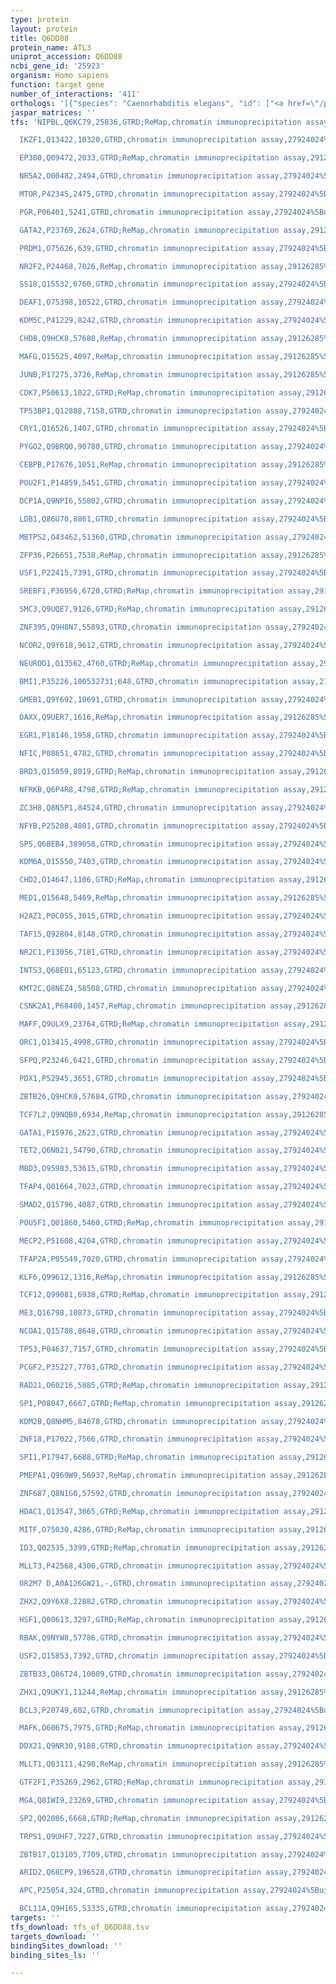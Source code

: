 ```yaml
---
type: protein
layout: protein
title: Q6DD88
protein_name: ATL3
uniprot_accession: Q6DD88
ncbi_gene_id: '25923'
organism: Homo sapiens
function: target gene
number_of_interactions: '411'
orthologs: '[{"species": "Caenorhabditis elegans", "id": ["<a href=\"/protein/q9bmu4\">Q9BMU4</a>"]}, {"species": "Mus musculus", "id": ["<a href=\"/protein/q91yh5\">Q91YH5</a>"]}, {"species": "Rattus norvegicus", "id": ["<a href=\"/protein/a0a0g2jss9\">A0A0G2JSS9</a>"]}, {"species": "Drosophila melanogaster", "id": ["<a href=\"/protein/q9vc57\">Q9VC57</a>"]}, {"species": "Danio rerio", "id": ["<a href=\"/protein/a2cem4\">A2CEM4</a>"]}]'
jaspar_matrices: ''
tfs: 'NIPBL,Q6KC79,25836,GTRD;ReMap,chromatin immunoprecipitation assay,29126285%5Buid%5D+OR+27924024%5Buid%5D,No

  IKZF1,Q13422,10320,GTRD,chromatin immunoprecipitation assay,27924024%5Buid%5D,No

  EP300,Q09472,2033,GTRD;ReMap,chromatin immunoprecipitation assay,29126285%5Buid%5D+OR+27924024%5Buid%5D,No

  NR5A2,O00482,2494,GTRD,chromatin immunoprecipitation assay,27924024%5Buid%5D,No

  MTOR,P42345,2475,GTRD,chromatin immunoprecipitation assay,27924024%5Buid%5D,No

  PGR,P06401,5241,GTRD,chromatin immunoprecipitation assay,27924024%5Buid%5D,No

  GATA2,P23769,2624,GTRD;ReMap,chromatin immunoprecipitation assay,29126285%5Buid%5D+OR+27924024%5Buid%5D,No

  PRDM1,O75626,639,GTRD,chromatin immunoprecipitation assay,27924024%5Buid%5D,No

  NR2F2,P24468,7026,ReMap,chromatin immunoprecipitation assay,29126285%5Buid%5D,No

  SS18,Q15532,6760,GTRD,chromatin immunoprecipitation assay,27924024%5Buid%5D,No

  DEAF1,O75398,10522,GTRD,chromatin immunoprecipitation assay,27924024%5Buid%5D,No

  KDM5C,P41229,8242,GTRD,chromatin immunoprecipitation assay,27924024%5Buid%5D,No

  CHD8,Q9HCK8,57680,ReMap,chromatin immunoprecipitation assay,29126285%5Buid%5D,No

  MAFG,O15525,4097,ReMap,chromatin immunoprecipitation assay,29126285%5Buid%5D,No

  JUNB,P17275,3726,ReMap,chromatin immunoprecipitation assay,29126285%5Buid%5D,No

  CDK7,P50613,1022,GTRD;ReMap,chromatin immunoprecipitation assay,29126285%5Buid%5D+OR+27924024%5Buid%5D,No

  TP53BP1,Q12888,7158,GTRD,chromatin immunoprecipitation assay,27924024%5Buid%5D,No

  CRY1,Q16526,1407,GTRD,chromatin immunoprecipitation assay,27924024%5Buid%5D,No

  PYGO2,Q9BRQ0,90780,GTRD,chromatin immunoprecipitation assay,27924024%5Buid%5D,No

  CEBPB,P17676,1051,ReMap,chromatin immunoprecipitation assay,29126285%5Buid%5D,No

  POU2F1,P14859,5451,GTRD,chromatin immunoprecipitation assay,27924024%5Buid%5D,No

  DCP1A,Q9NPI6,55802,GTRD,chromatin immunoprecipitation assay,27924024%5Buid%5D,No

  LDB1,Q86U70,8861,GTRD,chromatin immunoprecipitation assay,27924024%5Buid%5D,No

  MBTPS2,O43462,51360,GTRD,chromatin immunoprecipitation assay,27924024%5Buid%5D,No

  ZFP36,P26651,7538,ReMap,chromatin immunoprecipitation assay,29126285%5Buid%5D,No

  USF1,P22415,7391,GTRD,chromatin immunoprecipitation assay,27924024%5Buid%5D,No

  SREBF1,P36956,6720,GTRD;ReMap,chromatin immunoprecipitation assay,29126285%5Buid%5D+OR+27924024%5Buid%5D,No

  SMC3,Q9UQE7,9126,GTRD;ReMap,chromatin immunoprecipitation assay,29126285%5Buid%5D+OR+27924024%5Buid%5D,No

  ZNF395,Q9H8N7,55893,GTRD,chromatin immunoprecipitation assay,27924024%5Buid%5D,No

  NCOR2,Q9Y618,9612,GTRD,chromatin immunoprecipitation assay,27924024%5Buid%5D,No

  NEUROD1,Q13562,4760,GTRD;ReMap,chromatin immunoprecipitation assay,29126285%5Buid%5D+OR+27924024%5Buid%5D,No

  BMI1,P35226,100532731;648,GTRD,chromatin immunoprecipitation assay,27924024%5Buid%5D,No

  GMEB1,Q9Y692,10691,GTRD,chromatin immunoprecipitation assay,27924024%5Buid%5D,No

  DAXX,Q9UER7,1616,ReMap,chromatin immunoprecipitation assay,29126285%5Buid%5D,No

  EGR1,P18146,1958,GTRD,chromatin immunoprecipitation assay,27924024%5Buid%5D,No

  NFIC,P08651,4782,GTRD,chromatin immunoprecipitation assay,27924024%5Buid%5D,No

  BRD3,Q15059,8019,GTRD;ReMap,chromatin immunoprecipitation assay,29126285%5Buid%5D+OR+27924024%5Buid%5D,No

  NFRKB,Q6P4R8,4798,GTRD;ReMap,chromatin immunoprecipitation assay,29126285%5Buid%5D+OR+27924024%5Buid%5D,No

  ZC3H8,Q8N5P1,84524,GTRD,chromatin immunoprecipitation assay,27924024%5Buid%5D,No

  NFYB,P25208,4801,GTRD,chromatin immunoprecipitation assay,27924024%5Buid%5D,No

  SP5,Q6BEB4,389058,GTRD,chromatin immunoprecipitation assay,27924024%5Buid%5D,No

  KDM6A,O15550,7403,GTRD,chromatin immunoprecipitation assay,27924024%5Buid%5D,No

  CHD2,O14647,1106,GTRD;ReMap,chromatin immunoprecipitation assay,29126285%5Buid%5D+OR+27924024%5Buid%5D,No

  MED1,Q15648,5469,ReMap,chromatin immunoprecipitation assay,29126285%5Buid%5D,No

  H2AZ1,P0C0S5,3015,GTRD,chromatin immunoprecipitation assay,27924024%5Buid%5D,No

  TAF15,Q92804,8148,GTRD,chromatin immunoprecipitation assay,27924024%5Buid%5D,No

  NR2C1,P13056,7181,GTRD,chromatin immunoprecipitation assay,27924024%5Buid%5D,No

  INTS3,Q68E01,65123,GTRD,chromatin immunoprecipitation assay,27924024%5Buid%5D,No

  KMT2C,Q8NEZ4,58508,GTRD,chromatin immunoprecipitation assay,27924024%5Buid%5D,No

  CSNK2A1,P68400,1457,ReMap,chromatin immunoprecipitation assay,29126285%5Buid%5D,No

  MAFF,Q9ULX9,23764,GTRD;ReMap,chromatin immunoprecipitation assay,29126285%5Buid%5D+OR+27924024%5Buid%5D,No

  ORC1,Q13415,4998,GTRD,chromatin immunoprecipitation assay,27924024%5Buid%5D,No

  SFPQ,P23246,6421,GTRD,chromatin immunoprecipitation assay,27924024%5Buid%5D,No

  PDX1,P52945,3651,GTRD,chromatin immunoprecipitation assay,27924024%5Buid%5D,No

  ZBTB26,Q9HCK0,57684,GTRD,chromatin immunoprecipitation assay,27924024%5Buid%5D,No

  TCF7L2,Q9NQB0,6934,ReMap,chromatin immunoprecipitation assay,29126285%5Buid%5D,No

  GATA1,P15976,2623,GTRD,chromatin immunoprecipitation assay,27924024%5Buid%5D,No

  TET2,Q6N021,54790,GTRD,chromatin immunoprecipitation assay,27924024%5Buid%5D,No

  MBD3,O95983,53615,GTRD,chromatin immunoprecipitation assay,27924024%5Buid%5D,No

  TFAP4,Q01664,7023,GTRD,chromatin immunoprecipitation assay,27924024%5Buid%5D,No

  SMAD2,Q15796,4087,GTRD,chromatin immunoprecipitation assay,27924024%5Buid%5D,No

  POU5F1,Q01860,5460,GTRD;ReMap,chromatin immunoprecipitation assay,29126285%5Buid%5D+OR+27924024%5Buid%5D,No

  MECP2,P51608,4204,GTRD,chromatin immunoprecipitation assay,27924024%5Buid%5D,No

  TFAP2A,P05549,7020,GTRD,chromatin immunoprecipitation assay,27924024%5Buid%5D,No

  KLF6,Q99612,1316,ReMap,chromatin immunoprecipitation assay,29126285%5Buid%5D,No

  TCF12,Q99081,6938,GTRD;ReMap,chromatin immunoprecipitation assay,29126285%5Buid%5D+OR+27924024%5Buid%5D,No

  ME3,Q16798,10873,GTRD,chromatin immunoprecipitation assay,27924024%5Buid%5D,No

  NCOA1,Q15788,8648,GTRD,chromatin immunoprecipitation assay,27924024%5Buid%5D,No

  TP53,P04637,7157,GTRD,chromatin immunoprecipitation assay,27924024%5Buid%5D,No

  PCGF2,P35227,7703,GTRD,chromatin immunoprecipitation assay,27924024%5Buid%5D,No

  RAD21,O60216,5885,GTRD;ReMap,chromatin immunoprecipitation assay,29126285%5Buid%5D+OR+27924024%5Buid%5D,No

  SP1,P08047,6667,GTRD;ReMap,chromatin immunoprecipitation assay,29126285%5Buid%5D+OR+27924024%5Buid%5D,No

  KDM2B,Q8NHM5,84678,GTRD,chromatin immunoprecipitation assay,27924024%5Buid%5D,No

  ZNF18,P17022,7566,GTRD,chromatin immunoprecipitation assay,27924024%5Buid%5D,No

  SPI1,P17947,6688,GTRD;ReMap,chromatin immunoprecipitation assay,29126285%5Buid%5D+OR+27924024%5Buid%5D,No

  PMEPA1,Q969W9,56937,ReMap,chromatin immunoprecipitation assay,29126285%5Buid%5D,No

  ZNF687,Q8N1G0,57592,GTRD,chromatin immunoprecipitation assay,27924024%5Buid%5D,No

  HDAC1,Q13547,3065,GTRD;ReMap,chromatin immunoprecipitation assay,29126285%5Buid%5D+OR+27924024%5Buid%5D,No

  MITF,O75030,4286,GTRD;ReMap,chromatin immunoprecipitation assay,29126285%5Buid%5D+OR+27924024%5Buid%5D,No

  ID3,Q02535,3399,GTRD;ReMap,chromatin immunoprecipitation assay,29126285%5Buid%5D+OR+27924024%5Buid%5D,No

  MLLT3,P42568,4300,GTRD,chromatin immunoprecipitation assay,27924024%5Buid%5D,No

  OR2M7 D,A0A126GW21,-,GTRD,chromatin immunoprecipitation assay,27924024%5Buid%5D,No

  ZHX2,Q9Y6X8,22882,GTRD,chromatin immunoprecipitation assay,27924024%5Buid%5D,No

  HSF1,Q00613,3297,GTRD;ReMap,chromatin immunoprecipitation assay,29126285%5Buid%5D+OR+27924024%5Buid%5D,No

  RBAK,Q9NYW8,57786,GTRD,chromatin immunoprecipitation assay,27924024%5Buid%5D,No

  USF2,Q15853,7392,GTRD,chromatin immunoprecipitation assay,27924024%5Buid%5D,No

  ZBTB33,Q86T24,10009,GTRD,chromatin immunoprecipitation assay,27924024%5Buid%5D,No

  ZHX1,Q9UKY1,11244,ReMap,chromatin immunoprecipitation assay,29126285%5Buid%5D,No

  BCL3,P20749,602,GTRD,chromatin immunoprecipitation assay,27924024%5Buid%5D,No

  MAFK,O60675,7975,GTRD;ReMap,chromatin immunoprecipitation assay,29126285%5Buid%5D+OR+27924024%5Buid%5D,No

  DDX21,Q9NR30,9188,GTRD,chromatin immunoprecipitation assay,27924024%5Buid%5D,No

  MLLT1,Q03111,4298,ReMap,chromatin immunoprecipitation assay,29126285%5Buid%5D,No

  GTF2F1,P35269,2962,GTRD;ReMap,chromatin immunoprecipitation assay,29126285%5Buid%5D+OR+27924024%5Buid%5D,No

  MGA,Q8IWI9,23269,GTRD,chromatin immunoprecipitation assay,27924024%5Buid%5D,No

  SP2,Q02086,6668,GTRD;ReMap,chromatin immunoprecipitation assay,29126285%5Buid%5D+OR+27924024%5Buid%5D,No

  TRPS1,Q9UHF7,7227,GTRD,chromatin immunoprecipitation assay,27924024%5Buid%5D,No

  ZBTB17,Q13105,7709,GTRD,chromatin immunoprecipitation assay,27924024%5Buid%5D,No

  ARID2,Q68CP9,196528,GTRD,chromatin immunoprecipitation assay,27924024%5Buid%5D,No

  APC,P25054,324,GTRD,chromatin immunoprecipitation assay,27924024%5Buid%5D,No

  BCL11A,Q9H165,53335,GTRD,chromatin immunoprecipitation assay,27924024%5Buid%5D,No'
targets: ''
tfs_download: tfs_of_Q6DD88.tsv
targets_download: ''
bindingSites_download: ''
binding_sites_ls: ''

---
```

